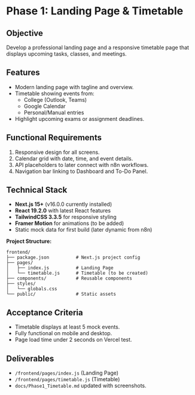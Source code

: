# Phase 1: Landing Page & Timetable

## Objective
Develop a professional landing page and a responsive timetable page that displays upcoming tasks, classes, and meetings.

## Features
- Modern landing page with tagline and overview.
- Timetable showing events from:
  - College (Outlook, Teams)
  - Google Calendar
  - Personal/Manual entries
- Highlight upcoming exams or assignment deadlines.

## Functional Requirements
1. Responsive design for all screens.
2. Calendar grid with date, time, and event details.
3. API placeholders to later connect with n8n workflows.
4. Navigation bar linking to Dashboard and To-Do Panel.

## Technical Stack
- **Next.js 15+** (v16.0.0 currently installed)
- **React 19.2.0** with latest React features
- **TailwindCSS 3.3.5** for responsive styling  
- **Framer Motion** for animations (to be added)
- Static mock data for first build (later dynamic from n8n)

**Project Structure:**
```
frontend/
├── package.json          # Next.js project config
├── pages/
│   ├── index.js          # Landing Page
│   └── timetable.js      # Timetable (to be created)
├── components/           # Reusable components
├── styles/
│   └── globals.css
└── public/               # Static assets
```

## Acceptance Criteria
- Timetable displays at least 5 mock events.  
- Fully functional on mobile and desktop.  
- Page load time under 2 seconds on Vercel test.

## Deliverables
- `/frontend/pages/index.js` (Landing Page)  
- `/frontend/pages/timetable.js` (Timetable)  
- `docs/Phase1_Timetable.md` updated with screenshots.  

<!-- End of file -->
